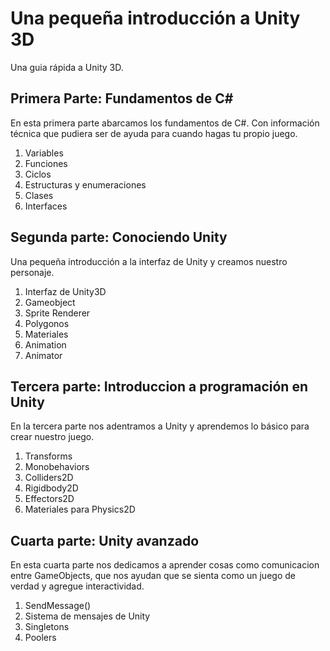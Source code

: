 # Una pequeña introducción a Unity 3D

Una guia rápida a Unity 3D. 

## Primera Parte: Fundamentos de C#  
En esta primera parte abarcamos los fundamentos de C#. Con información técnica que pudiera ser de ayuda para cuando hagas tu propio juego.
1. Variables
2. Funciones
3. Ciclos
4. Estructuras y enumeraciones
5. Clases
6. Interfaces

## Segunda parte: Conociendo Unity
Una pequeña introducción a la interfaz de Unity y creamos nuestro personaje.
1. Interfaz de Unity3D
2. Gameobject
3. Sprite Renderer
4. Polygonos
5. Materiales
6. Animation
7. Animator

## Tercera parte: Introduccion a programación en Unity  
En la tercera parte nos adentramos a Unity y aprendemos lo básico para crear nuestro juego.
1. Transforms
2. Monobehaviors
3. Colliders2D
4. Rigidbody2D
5. Effectors2D
6. Materiales para Physics2D

## Cuarta parte: Unity avanzado
En esta cuarta parte nos dedicamos a aprender cosas como comunicacion entre GameObjects, que nos ayudan que se sienta como un juego de verdad y agregue interactividad.
1. SendMessage()
2. Sistema de mensajes de Unity
3. Singletons
4. Poolers

